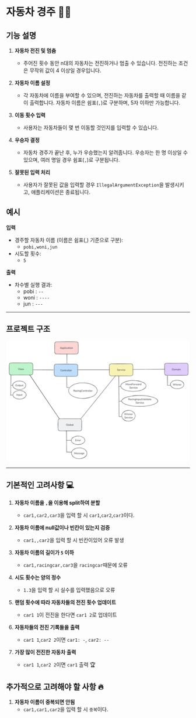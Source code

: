 # 자동차 경주 🚗🏁

## 기능 설명

1. **자동차 전진 및 멈춤**
    - 주어진 횟수 동안 n대의 자동차는 전진하거나 멈출 수 있습니다. 전진하는 조건은 무작위 값이 4 이상일 경우입니다.

2. **자동차 이름 설정**
    - 각 자동차에 이름을 부여할 수 있으며, 전진하는 자동차를 출력할 때 이름을 같이 출력합니다. 자동차 이름은 쉼표(`,`)로 구분하며, 5자 이하만 가능합니다.

3. **이동 횟수 입력**
    - 사용자는 자동차들이 몇 번 이동할 것인지를 입력할 수 있습니다.

4. **우승자 결정**
    - 자동차 경주가 끝난 후, 누가 우승했는지 알려줍니다. 우승자는 한 명 이상일 수 있으며, 여러 명일 경우 쉼표(`,`)로 구분됩니다.

5. **잘못된 입력 처리**
    - 사용자가 잘못된 값을 입력할 경우 `IllegalArgumentException`을 발생시키고, 애플리케이션은 종료됩니다.

## 예시

**입력**
- 경주할 자동차 이름 (이름은 쉼표(,) 기준으로 구분):
    - `pobi,woni,jun`
- 시도할 횟수:
    - `5`


**출력**
- 차수별 실행 결과:
    - pobi : `--`
    - woni : `----`
    - jun : `---`

---

## 프로젝트 구조
![racing_architecture.png](racing_architecture.png)

---

## 기본적인 고려사항 💻

1. **자동차 이름을 `,`을 이용해 split하여 분할**
    - `car1,car2,car3`을 입력 할 시 `car1`,`car2`,`car3`이다.

2. **자동차 이름에 null값이나 빈칸이 있는지 검증**
    - `car1,,car2`을 입력 할 시 빈칸이있어 오류 발생

3. **자동차 이름의 길이가 `5` 이하**
    - `car1,racingcar,car3`을 `racingcar`때문에 오류

4. **시도 횟수는 양의 정수**
    - `1.3`을 입력 할 시 실수를 입력했음으로 오류

5. **랜덤 횟수에 따라 자동차들의 전진 횟수 업데이트**
    - `car1 1`이 전진을 한다면 `car1 2`로 업데이트

6. **자동차들의 전진 기록들을 출력**
    - `car1 1`,`car2 2`이면 `car1: -`, `car2: --`

7. **가장 많이 전진한 자동차 출력**
    - `car1 1`,`car2 2`이면 `car1` 출력 🏆

## 추가적으로 고려해야 할 사항 🔥

1. **자동차 이름이 중복되면 안됨**
    - `car1,car1,car2`을 입력 할 시 `중복`이다.